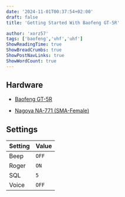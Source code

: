 ```yaml
---
date: '2024-11-01T00:37:54+02:00'
draft: false
title: 'Getting Started With Baofeng GT-5R'

author: 'xorz57'
tags: ['baofeng','vhf','uhf']
ShowReadingTime: true
ShowBreadCrumbs: true
ShowPostNavLinks: true
ShowWordCount: true
---
```


## Hardware

- [Baofeng GT-5R](https://www.baofengradio.com/products/gt-5r)

- [Nagoya NA-771 (SMA-Female)](https://baofengtech.com/product/nagoya-na-771/)

## Settings

| Setting | Value |
| ------- | ----- |
| Beep    | `OFF` |
| Roger   | `ON`  |
| SQL     | `5`   |
| Voice   | `OFF` |